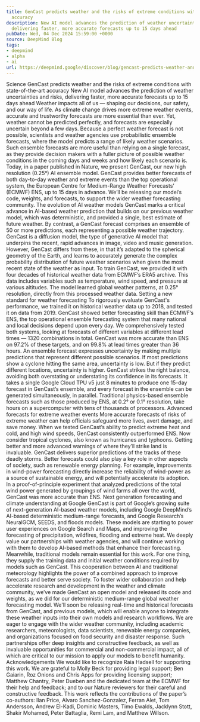 ```yaml
---
title: GenCast predicts weather and the risks of extreme conditions with state-of-the-art
  accuracy
description: New AI model advances the prediction of weather uncertainties and risks,
  delivering faster, more accurate forecasts up to 15 days ahead
pubDate: Wed, 04 Dec 2024 15:59:00 +0000
source: DeepMind Blog
tags:
- deepmind
- alpha
- ai
url: https://deepmind.google/discover/blog/gencast-predicts-weather-and-the-risks-of-extreme-conditions-with-sota-accuracy/
---
```


Science
GenCast predicts weather and the risks of extreme conditions with state-of-the-art accuracy
New AI model advances the prediction of weather uncertainties and risks, delivering faster, more accurate forecasts up to 15 days ahead
Weather impacts all of us — shaping our decisions, our safety, and our way of life. As climate change drives more extreme weather events, accurate and trustworthy forecasts are more essential than ever. Yet, weather cannot be predicted perfectly, and forecasts are especially uncertain beyond a few days.
Because a perfect weather forecast is not possible, scientists and weather agencies use probabilistic ensemble forecasts, where the model predicts a range of likely weather scenarios. Such ensemble forecasts are more useful than relying on a single forecast, as they provide decision makers with a fuller picture of possible weather conditions in the coming days and weeks and how likely each scenario is.
Today, in a paper published in Nature, we present GenCast, our new high resolution (0.25°) AI ensemble model. GenCast provides better forecasts of both day-to-day weather and extreme events than the top operational system, the European Centre for Medium-Range Weather Forecasts’ (ECMWF) ENS, up to 15 days in advance. We’ll be releasing our model’s code, weights, and forecasts, to support the wider weather forecasting community.
The evolution of AI weather models
GenCast marks a critical advance in AI-based weather prediction that builds on our previous weather model, which was deterministic, and provided a single, best estimate of future weather. By contrast, a GenCast forecast comprises an ensemble of 50 or more predictions, each representing a possible weather trajectory.
GenCast is a diffusion model, the type of generative AI model that underpins the recent, rapid advances in image, video and music generation. However, GenCast differs from these, in that it’s adapted to the spherical geometry of the Earth, and learns to accurately generate the complex probability distribution of future weather scenarios when given the most recent state of the weather as input.
To train GenCast, we provided it with four decades of historical weather data from ECMWF’s ERA5 archive. This data includes variables such as temperature, wind speed, and pressure at various altitudes. The model learned global weather patterns, at 0.25° resolution, directly from this processed weather data.
Setting a new standard for weather forecasting
To rigorously evaluate GenCast's performance, we trained it on historical weather data up to 2018, and tested it on data from 2019. GenCast showed better forecasting skill than ECMWF’s ENS, the top operational ensemble forecasting system that many national and local decisions depend upon every day.
We comprehensively tested both systems, looking at forecasts of different variables at different lead times — 1320 combinations in total. GenCast was more accurate than ENS on 97.2% of these targets, and on 99.8% at lead times greater than 36 hours.
An ensemble forecast expresses uncertainty by making multiple predictions that represent different possible scenarios. If most predictions show a cyclone hitting the same area, uncertainty is low. But if they predict different locations, uncertainty is higher. GenCast strikes the right balance, avoiding both overstating or understating its confidence in its forecasts.
It takes a single Google Cloud TPU v5 just 8 minutes to produce one 15-day forecast in GenCast’s ensemble, and every forecast in the ensemble can be generated simultaneously, in parallel. Traditional physics-based ensemble forecasts such as those produced by ENS, at 0.2° or 0.1° resolution, take hours on a supercomputer with tens of thousands of processors.
Advanced forecasts for extreme weather events
More accurate forecasts of risks of extreme weather can help officials safeguard more lives, avert damage, and save money. When we tested GenCast’s ability to predict extreme heat and cold, and high wind speeds, GenCast consistently outperformed ENS.
Now consider tropical cyclones, also known as hurricanes and typhoons. Getting better and more advanced warnings of where they’ll strike land is invaluable. GenCast delivers superior predictions of the tracks of these deadly storms.
Better forecasts could also play a key role in other aspects of society, such as renewable energy planning. For example, improvements in wind-power forecasting directly increase the reliability of wind-power as a source of sustainable energy, and will potentially accelerate its adoption. In a proof-of-principle experiment that analyzed predictions of the total wind power generated by groupings of wind farms all over the world, GenCast was more accurate than ENS.
Next generation forecasting and climate understanding at Google
GenCast is part of Google’s growing suite of next-generation AI-based weather models, including Google DeepMind’s AI-based deterministic medium-range forecasts, and Google Research’s NeuralGCM, SEEDS, and floods models. These models are starting to power user experiences on Google Search and Maps, and improving the forecasting of precipitation, wildfires, flooding and extreme heat.
We deeply value our partnerships with weather agencies, and will continue working with them to develop AI-based methods that enhance their forecasting. Meanwhile, traditional models remain essential for this work. For one thing, they supply the training data and initial weather conditions required by models such as GenCast. This cooperation between AI and traditional meteorology highlights the power of a combined approach to improve forecasts and better serve society.
To foster wider collaboration and help accelerate research and development in the weather and climate community, we’ve made GenCast an open model and released its code and weights, as we did for our deterministic medium-range global weather forecasting model.
We'll soon be releasing real-time and historical forecasts from GenCast, and previous models, which will enable anyone to integrate these weather inputs into their own models and research workflows.
We are eager to engage with the wider weather community, including academic researchers, meteorologists, data scientists, renewable energy companies, and organizations focused on food security and disaster response. Such partnerships offer deep insights and constructive feedback, as well as invaluable opportunities for commercial and non-commercial impact, all of which are critical to our mission to apply our models to benefit humanity.
Acknowledgements
We would like to recognize Raia Hadsell for supporting this work. We are grateful to Molly Beck for providing legal support; Ben Gaiarin, Roz Onions and Chris Apps for providing licensing support; Matthew Chantry, Peter Dueben and the dedicated team at the ECMWF for their help and feedback; and to our Nature reviewers for their careful and constructive feedback.
This work reflects the contributions of the paper’s co-authors: Ilan Price, Alvaro Sanchez-Gonzalez, Ferran Alet, Tom Andersson, Andrew El-Kadi, Dominic Masters, Timo Ewalds, Jacklynn Stott, Shakir Mohamed, Peter Battaglia, Remi Lam, and Matthew Willson.